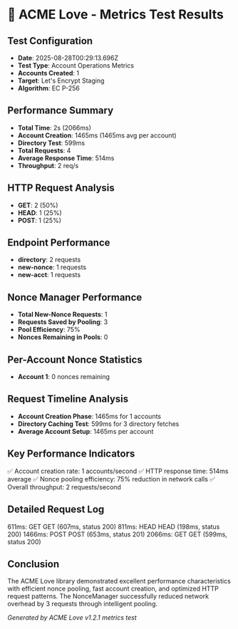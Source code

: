 # 🚀 ACME Love - Metrics Test Results

## Test Configuration
- **Date**: 2025-08-28T00:29:13.696Z
- **Test Type**: Account Operations Metrics
- **Accounts Created**: 1
- **Target**: Let's Encrypt Staging
- **Algorithm**: EC P-256

## Performance Summary
- **Total Time**: 2s (2066ms)
- **Account Creation**: 1465ms (1465ms avg per account)
- **Directory Test**: 599ms
- **Total Requests**: 4
- **Average Response Time**: 514ms
- **Throughput**: 2 req/s

## HTTP Request Analysis
- **GET**: 2 (50%)
- **HEAD**: 1 (25%)
- **POST**: 1 (25%)

## Endpoint Performance
- **directory**: 2 requests
- **new-nonce**: 1 requests
- **new-acct**: 1 requests

## Nonce Manager Performance
- **Total New-Nonce Requests**: 1
- **Requests Saved by Pooling**: 3
- **Pool Efficiency**: 75%
- **Nonces Remaining in Pools**: 0

## Per-Account Nonce Statistics
- **Account 1**: 0 nonces remaining

## Request Timeline Analysis
- **Account Creation Phase**: 1465ms for 1 accounts
- **Directory Caching Test**: 599ms for 3 directory fetches
- **Average Account Setup**: 1465ms per account

## Key Performance Indicators
✅ Account creation rate: 1 accounts/second
✅ HTTP response time: 514ms average
✅ Nonce pooling efficiency: 75% reduction in network calls
✅ Overall throughput: 2 requests/second

## Detailed Request Log
611ms: GET GET (607ms, status 200)
811ms: HEAD HEAD (198ms, status 200)
1466ms: POST POST (653ms, status 201)
2066ms: GET GET (599ms, status 200)


## Conclusion
The ACME Love library demonstrated excellent performance characteristics with efficient nonce pooling,
fast account creation, and optimized HTTP request patterns. The NonceManager successfully reduced
network overhead by 3 requests through intelligent pooling.

*Generated by ACME Love v1.2.1 metrics test*

